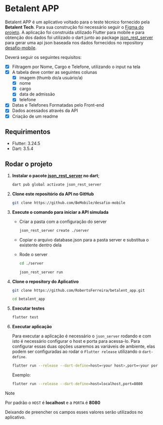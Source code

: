 # Betalent APP

 Betalent APP é um aplicativo voltado para o teste técnico fornecido pela **Betalent Tech**.
 Para sua construção foi necessário seguir o [Figma do projeto](https://www.figma.com/design/Lpdera6rS8SztMUAwzkpN0/Teste-T%C3%A9cnico-Mobile-BeTalent?node-id=1-4&node-type=canvas&t=ilyEeJ2SwabAGp0w-0). A aplicação foi construída utilizado Flutter para mobile e para obtenção dos dados foi utilizado o dart junto ao package [json_rest_server](https://pub.dev/packages/json_rest_server) para gerar uma api json baseada nos dados fornecidos no repository [desafio-mobile](https://github.com/BeMobile/desafio-mobile).

 Deverá seguir os seguintes requisitos:

- [x] Filtragem por Nome, Cargo e Telefone, utilizando o input na tela
- [x] A tabela deve conter as seguintes colunas
  - [x] imagem (thumb do/a usuário/a)
  - [x] nome
  - [x] cargo
  - [x] data de admissão
  - [x] telefone
- [x] Datas e Telefones Formatadas pelo Front-end
- [x] Dados acessados através da API
- [x] Criação de um readme

## Requirimentos

- Flutter: 3.24.5
- Dart: 3.5.4

## Rodar o projeto

1. **Instalar o pacote [json_rest_server](https://pub.dev/packages/json_rest_server) no dart**;

   ```bash
   dart pub global activate json_rest_server
   ```

2. **Clone este repositório da API no GitHub**

   ```bash
   git clone https://github.com/BeMobile/desafio-mobile
   ```

3. **Execute o comando para iniciar a API simulada**

   - Criar a pasta com a configuração do server

     ```bash
     json_rest_server create ./server
     ```

   - Copiar o arquivo database.json para a pasta server e
     substitua o existente dentro dela

   - Rode o server

     ```bash
     cd ./server
     ```

     ```bash
     json_rest_server run
     ```

4. **Clone o repository do Aplicativo**

   ```bash
   git clone https://github.com/RobertsFerreira/betalent_app.git
   ```

   ```bash
   cd betalent_app
   ```

5. **Executar testes**

   ```bash
   flutter test
   ```

6. **Executar aplicação**

   Para executar a aplicação é necessário o `json_server` rodando e com isto é necessário
   configurar o host e porta para acessa-lo.
   Para configurar essas duas opções usaremos as variáveis de ambiente, elas podem ser
   configuradas ao rodar o `Flutter release` utilizando o `dart-define`.

    ```bash
    flutter run --release --dart-define=host=<your host>,port=<your port> 
    ```

    Exemplo:

    ```bash
    flutter run --release --dart-define=host=localhost,port=8080 
    ```

> [!NOTE]
> Por padrão o `HOST` é **localhost** e a `PORTA` é **8080**
>
>
> Deixando de preencher os campos esses valores serão utilizados no aplicativo.
